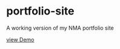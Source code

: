 # portfolio-site
A working version of my NMA portfolio site 

[view Demo](https://eiwanaga.github.io/portfolio-site/)